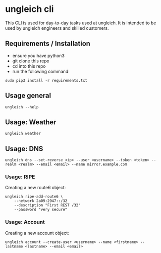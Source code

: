 # ungleich cli

This CLI is used for day-to-day tasks used at ungleich.
It is intended to be used by ungleich engineers and skilled customers.

## Requirements / Installation

* ensure you have python3
* git clone this repo
* cd into this repo
* run the following command
```
sudo pip3 install -r requirements.txt
```

## Usage general

```
ungleich --help
```
## Usage: Weather

```
ungleich weather
```

## Usage: DNS

```
ungleich dns --set-reverse <ip> --user <username> --token <token> --realm <realm> --email <email> --name mirror.example.com
```

### Usage: RIPE

Creating a new route6 object:

```
ungleich ripe-add-route6 \
    --network 2a09:2947::/32
    --description "First REST /32"
    --password "very secure"
```

### Usage: Account

Creating a new account object:

```
ungleich account --create-user <username> --name <firstname> --lastname <lastname> --email <email>

```
